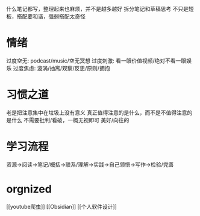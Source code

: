 什么笔记都写，整理起来也麻烦，并不是越多越好
拆分笔记和草稿思考
不只是短板，搭配要和谐，强弱搭配太奇怪
# 情绪
过度空无: podcast/music/空无冥想
过度刺激: 看一眼价值视频/绝对不看一眼娱乐
过度焦虑: 漩涡/抽离/观察/反思/原则/拥抱
# 习惯之道
老是把注意集中在垃圾上没有意义
真正值得注意的是什么，而不是不值得注意的是什么
不需要批判/看破，一概无视即可
美好/向往的
# 学习流程
资源→阅读→笔记/概括→联系/理解→实践→自己领悟→写作→检验/完善
# orgnized
[[youtube爬虫]]
[[Obsidian]]
[[个人软件设计]]